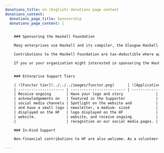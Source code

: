 ```yaml
---
donations_title: en (English) donations page content
donations_content:
  donations_page_title: Sponsorship
  donations_page_content: |
    

    ### Sponsoring the Haskell Foundation

    Many enterprises use Haskell and its compiler, the Glasgow Haskell Compiler (GHC), for free. In the spirit of open source, the Haskell Foundation provides an opportunity for those enterprises to give back to the community and toolchain from which they benefit. Maintaining and developing reliable toolchains take a huge amount of nitty-gritty engineering work.

    Contributions to the Haskell Foundation are tax-deductible where applicable, and are used to sponsor our open source initiatives that ensure that research and development continues at the same world-class pace for years to come.

    If you or your organization might interested in sponsoring the Haskell Foundation please contact us at [sponsorship@haskell.foundation](mailto:sponsorship@haskell.foundation) to start the conversation.


    ### Enterprise Support Tiers

    | ![Functor tier](../../../images/functor.png)      | ![Applicative tier](../../../images/applicative.png) | ![Monad tier](../../../images/monad.png) |
    | --------------------- | ------------------------- | ------------------------ |
    | Receive ongoing       | Have your logo and story               | All of the benefits of |
    | acknowledgements on   | featured in the Supporter              | Functor and Applicative |
    | social media channels | Spotlight on the website and           | memberships, with the addition |
    | and have a small logo | newsletter, a medium- sized            | of a full interview for the |
    | displayed on the HF   | logo displayed on the HF               | Haskell Foundation blog, as |
    | website.              | website, and receive ongoing           | well as having your |
    |                       | recognition on our social media pages. | logo prominently displayed on the HF website. |

    ### In-Kind Support

    Non-financial contributions to HF are also welcome. As a volunteer-based organization, the Haskell Foundation needs volunteers who can work on software, documentation, promotion, and other tasks to support the HF affiliated projects and the Haskell community. Individuals who contribute their own time or on behalf of their company are the backbone of our organization. Please reach out to us at [contact@haskell.foundation](mailto:contact@haskell.foundation) to learn more about how you can volunteer or offer in-kind support.

---
```

